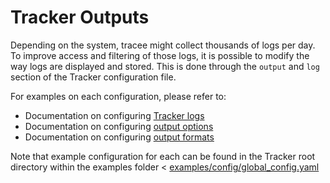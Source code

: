# Tracker Outputs

Depending on the system, tracee might collect thousands of logs per day. To improve access and filtering of those logs, it is possible to modify the way logs are displayed and stored. This is done through the `output` and `log` section of the Tracker configuration file. 

For examples on each configuration, please refer to:
* Documentation on configuring [Tracker logs](./logging.md)
* Documentation on configuring [output options](./output-options.md)
* Documentation on configuring [output formats](./output-formats.md)

Note that example configuration for each can be found in the Tracker root directory within the examples folder < [examples/config/global_config.yaml](https://github.com/aquasecurity/tracee/tree/main/examples/config)